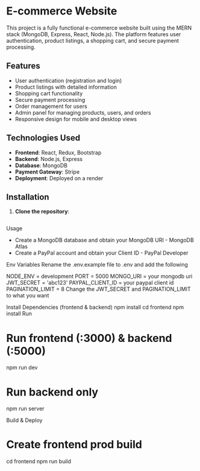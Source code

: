 # E-commerce Website

This project is a fully functional e-commerce website built using the MERN stack (MongoDB, Express, React, Node.js). The platform features user authentication, product listings, a shopping cart, and secure payment processing.

## Features

- User authentication (registration and login)
- Product listings with detailed information
- Shopping cart functionality
- Secure payment processing
- Order management for users
- Admin panel for managing products, users, and orders
- Responsive design for mobile and desktop views

## Technologies Used

- **Frontend**: React, Redux, Bootstrap
- **Backend**: Node.js, Express
- **Database**: MongoDB
- **Payment Gateway**: Stripe
- **Deployment**: Deployed on a render

## Installation

1. **Clone the repository**:
   ```bash
   

Usage

- Create a MongoDB database and obtain your MongoDB URI - MongoDB Atlas
- Create a PayPal account and obtain your Client ID - PayPal Developer

Env Variables
Rename the .env.example file to .env and add the following

NODE_ENV = development
PORT = 5000
MONGO_URI = your mongodb uri
JWT_SECRET = 'abc123'
PAYPAL_CLIENT_ID = your paypal client id
PAGINATION_LIMIT = 8
Change the JWT_SECRET and PAGINATION_LIMIT to what you want



Install Dependencies (frontend & backend)
npm install
cd frontend
npm install
Run

# Run frontend (:3000) & backend (:5000)
npm run dev


# Run backend only
npm run server

Build & Deploy
# Create frontend prod build
cd frontend
npm run build



